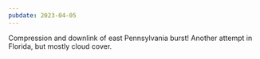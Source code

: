 ```yaml
---
pubdate: 2023-04-05
---
```

Compression and downlink of east Pennsylvania burst!  Another attempt in Florida, but mostly cloud cover.